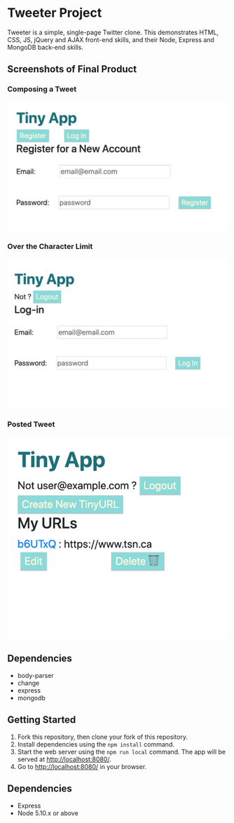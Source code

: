 # Tweeter Project

Tweeter is a simple, single-page Twitter clone. This demonstrates HTML, CSS, JS, jQuery and AJAX front-end skills, and their Node, Express and MongoDB back-end skills.

## Screenshots of Final Product
### Composing a Tweet
!["Screenshot of Composing a Tweet"](https://github.com/bonitac/tinyApp/blob/master/docs/register.png)

### Over the Character Limit
!["Screenshot of Over the Character Limit"](https://github.com/bonitac/tinyApp/blob/master/docs/login.png)

### Posted Tweet
!["Screenshot of Posted tweet"](https://github.com/bonitac/tinyApp/blob/master/docs/index.png)


## Dependencies

- body-parser
- change
- express
- mongodb

## Getting Started

1. Fork this repository, then clone your fork of this repository.
2. Install dependencies using the `npm install` command.
3. Start the web server using the `npm run local` command. The app will be served at <http://localhost:8080/>.
4. Go to <http://localhost:8080/> in your browser.

## Dependencies

- Express
- Node 5.10.x or above
